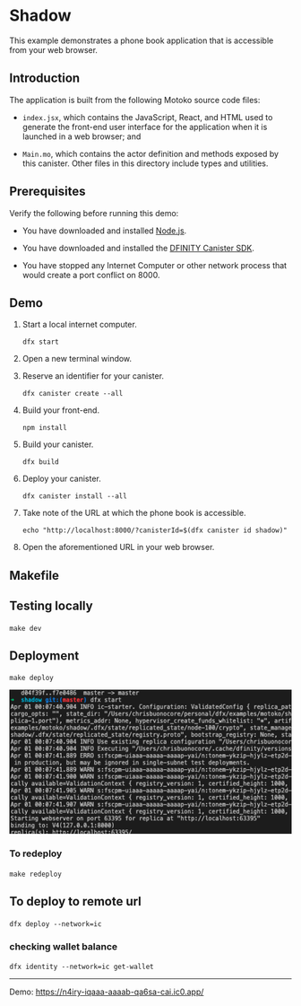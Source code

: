 # Shadow

This example demonstrates a phone book application that is accessible from your
web browser.

## Introduction

The application is built from the following Motoko source code files:

- `index.jsx`, which contains the JavaScript, React, and HTML used to generate
  the front-end user interface for the application when it is launched in a
  web browser; and

- `Main.mo`, which contains the actor definition and methods exposed by this
  canister. Other files in this directory include types and utilities.

## Prerequisites

Verify the following before running this demo:

- You have downloaded and installed [Node.js](https://nodejs.org).

- You have downloaded and installed the [DFINITY Canister
  SDK](https://sdk.dfinity.org).

- You have stopped any Internet Computer or other network process that would
  create a port conflict on 8000.

## Demo

1. Start a local internet computer.

   ```text
   dfx start
   ```

1. Open a new terminal window.

1. Reserve an identifier for your canister.

   ```text
   dfx canister create --all
   ```

1. Build your front-end.

   ```text
   npm install
   ```

1. Build your canister.

   ```text
   dfx build
   ```

1. Deploy your canister.

   ```text
   dfx canister install --all
   ```

1. Take note of the URL at which the phone book is accessible.

   ```text
   echo "http://localhost:8000/?canisterId=$(dfx canister id shadow)"
   ```

1. Open the aforementioned URL in your web browser.

## Makefile

## Testing locally

`make dev`

## Deployment

`make deploy`

<img src="./img/deploy.png" width=600/>

### To redeploy

`make redeploy`

## To deploy to remote url

`dfx deploy --network=ic`

### checking wallet balance

`dfx identity --network=ic get-wallet`

---

Demo: https://n4iry-iqaaa-aaaab-qa6sa-cai.ic0.app/

